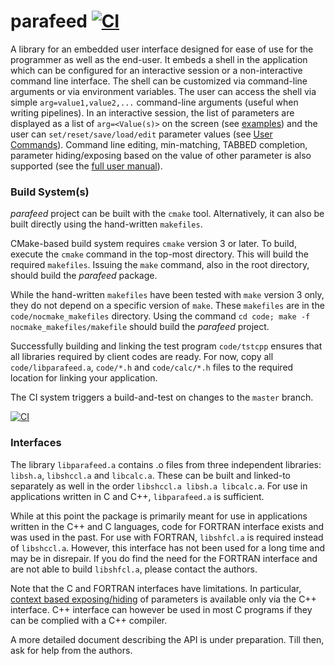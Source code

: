 # parafeed [![CI](https://github.com/sanbee/parafeed/actions/workflows/parafeed_CI.yml/badge.svg)](https://github.com/sanbee/parafeed/actions/workflows/parafeed_CI.yaml)

A library for an embedded user interface designed for ease of use for the programmer as well as the end-user. It embeds a shell in the application which can be configured for an interactive session or a non-interactive command line interface. The shell can be customized via command-line arguments or via environment variables. The user can access the shell via simple `arg=value1,value2,...` command-line arguments (useful when writing pipelines). In an interactive session, the list of parameters are displayed as a list of `arg=<Value(s)>` on the screen (see [examples](https://github.com/sanbee/parafeed/blob/wiki/UserDoc.md#example)) and the user can `set/reset/save/load/edit` parameter values (see [User Commands](https://github.com/sanbee/parafeed/blob/wiki/UserDoc.md#user-commands)). Command line editing, min-matching, TABBED completion, parameter hiding/exposing based on the value of other parameter is also supported (see the [full user manual](https://github.com/sanbee/parafeed/blob/wiki/UserDoc.md)). 


### Build System(s)
_parafeed_ project can be built with the `cmake` tool.  Alternatively, it can also be built directly using the hand-written `makefiles`.

CMake-based build system requires `cmake` version 3 or later.  To build, execute the `cmake` command in the top-most directory.  This will build the required `makefiles`.  Issuing the `make` command, also in the root directory, should build the _parafeed_ package.

While the hand-written `makefiles` have been tested with `make` version 3 only, they do not depend on a specific version of `make`.  These `makefiles` are in the `code/nocmake_makefiles` directory. Using the command `cd code; make -f nocmake_makefiles/makefile` should build the _parafeed_ project.

Successfully building and linking the test program `code/tstcpp` ensures that all libraries required by client codes are ready.  For now, copy all `code/libparafeed.a`, `code/*.h` and `code/calc/*.h` files to the required location for linking your application.

The CI system triggers a build-and-test on changes to the `master` branch. 

[![CI](https://github.com/sanbee/parafeed/actions/workflows/parafeed_CI.yml/badge.svg)](https://github.com/sanbee/parafeed/actions/workflows/parafeed_CI.yml)

### Interfaces
The library `libparafeed.a` contains .o files from three independent libraries: `libsh.a`, `libshccl.a` and `libcalc.a`.  These can be built and linked-to separately as well in the order `libshccl.a libsh.a libcalc.a`.  For use in applications written in C and C++, `libparafeed.a` is sufficient.

While at this point the package is primarily meant for use in applications written in the C++ and C languages, code for FORTRAN interface exists and was used in the past.  For use with FORTRAN, `libshfcl.a` is required instead of `libshccl.a`.  However, this interface has not been used for a long time and may be in disrepair. If you do find the need for the FORTRAN interface and are not able to build `libshfcl.a`, please contact the authors.

Note that the C and FORTRAN interfaces have limitations.  In particular, [context based exposing/hiding](https://github.com/sanbee/parafeed/blob/wiki/UserDoc.md#parameter-unwinding-context-sensitive-parameter-hidingexposing) of parameters is available only via the C++ interface.  C++ interface can however be used in most C programs if they can be complied with a C++ compiler.

A more detailed document describing the API is under preparation.  Till then, ask for help from the authors.
